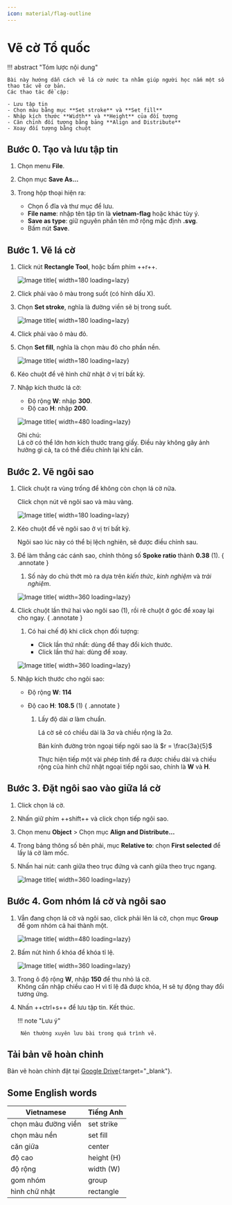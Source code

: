 ```yaml
---
icon: material/flag-outline
---
```


# Vẽ cờ Tổ quốc

!!! abstract "Tóm lược nội dung"

    Bài này hướng dẫn cách vẽ lá cờ nước ta nhằm giúp người học nắm một số thao tác vẽ cơ bản.  
    Các thao tác đề cập:  

    - Lưu tập tin
    - Chọn màu bằng mục **Set stroke** và **Set fill**
    - Nhập kích thước **Width** và **Height** của đối tượng
    - Căn chỉnh đối tượng bằng bảng **Align and Distribute**
    - Xoay đối tượng bằng chuột

## Bước 0. Tạo và lưu tập tin

1. Chọn menu **File**.
2. Chọn mục **Save As...**
3. Trong hộp thoại hiện ra:

    - Chọn ổ đĩa và thư mục để lưu.
    - **File name**: nhập tên tập tin là **vietnam-flag** hoặc khác tùy ý.
    - **Save as type**: giữ nguyên phần tên mở rộng mặc định **.svg**.
    - Bấm nút **Save**.

## Bước 1. Vẽ lá cờ

1. Click nút **Rectangle Tool**, hoặc bấm phím ++r++.

    ![Image title](https://lh3.googleusercontent.com/pw/ADCreHeV-vk4-SeDPpNG2JhF-Q2QfxVZh_shc7Npfd92z0Zj5FvtYTB33PB6m_0aCXOTzy5CVZX_RboV_c5antoEKNnyr5DZZA2ibWqp6Efo18bGRtQpP83W=w1200){ width=180 loading=lazy}

2. Click phải vào ô màu trong suốt (có hình dấu X).

3. Chọn **Set stroke**, nghĩa là đường viền sẽ bị trong suốt.

    ![Image title](https://lh3.googleusercontent.com/pw/ADCreHcYLsoiyPDvvuVIhxKwBCIp84kJSe51r550_Ui4V_w9O7AA7SyJhb4LtsXgY0MduKkqFweovpzP1y0aP5oVmETQ56oWfUsUGf8KhYiSkdRDSllUSZW_=w1200){ width=180 loading=lazy}

4. Click phải vào ô màu đỏ.

5. Chọn **Set fill**, nghĩa là chọn màu đỏ cho phần nền.

    ![Image title](https://lh3.googleusercontent.com/pw/ADCreHesglK3HYDuyvsz9m6ip6WYc8iMfOJZBepx0wZ_m-33UJhNVprVstT6aP6H97r9NUhXfq2gjZCKRm9P5kkDHgzYQcQmy6wyxyQthfbWIb_f3KUaRHnm=w1200){ width=180 loading=lazy}

6. Kéo chuột để vẽ hình chữ nhật ở vị trí bất kỳ.

7. Nhập kích thước lá cờ:
    
    - Độ rộng **W**: nhập **300**.
    - Độ cao **H**: nhập **200**.

    ![Image title](https://lh3.googleusercontent.com/pw/ADCreHd2yn7zOZhpLLFeEoaViKh-QIBMUaHeIK03DUS94PIdW3gIKDG1bA_SPlwjMf5GFzFTxknmLFkqTztDBVIZPKVgRIJ9njXqehn0sU5lUCMXlhjlFT0y=w1200){ width=480 loading=lazy}

    Ghi chú:  
    Lá cờ có thể lớn hơn kích thước trang giấy. Điều này không gây ảnh hưởng gì cả, ta có thể điều chỉnh lại khi cần.

## Bước 2. Vẽ ngôi sao

1. Click chuột ra vùng trống để không còn chọn lá cờ nữa.  

    Click chọn nút vẽ ngôi sao và màu vàng.

    ![Image title](https://lh3.googleusercontent.com/pw/ADCreHfzsfilLNsU1E0KbOtWt5hmBWlOkWydxyq3G1qsvfXLmFS5qdP6JU__RtHIgyVZU0G7Yuv9Umes7XRX1epvVSu9kzojNXpI8zmzotfvi9WKGXQpCtw3=w1200){ width=180 loading=lazy}

2. Kéo chuột để vẽ ngôi sao ở vị trí bất kỳ.

    Ngôi sao lúc này có thể bị lệch nghiên, sẽ được điều chỉnh sau.

3. Để làm thẳng các cánh sao, chỉnh thông số **Spoke ratio** thành **0.38** (1).
    { .annotate }

    1. Số này do chủ thớt mò ra dựa trên *kiến thức*, *kinh nghiệm* và *trải nghiệm*.

    ![Image title](https://lh3.googleusercontent.com/pw/AP1GczO0CSMDw7bl5uODvUhZQ6CuVxu9W2hpsTm_Fl0TU9wpx-MsrQmJ0FwhDsFruZSwk_5RQAcCOAsqCikqAzS0WuM8VMmsc4GP0qVgs1HzZQXtTaewxymk=w1200){ width=360 loading=lazy}


3. Click chuột lần thứ hai vào ngôi sao (1), rồi rê chuột ở góc để xoay lại cho ngay.
    { .annotate }

    1. Có hai chế độ khi click chọn đối tượng:

        - Click lần thứ nhất: dùng để thay đổi kích thước.
        - Click lần thứ hai: dùng để xoay.

    ![Image title](https://lh3.googleusercontent.com/pw/ADCreHcRrfy_sHFdH36uWJwsOJzS1HNBAJ5PgumFrOayYhorGq2GTs0hYMGy70wZSRgFZ1UOPjZ1nVa5oryMfUNMK4hOnx6ZpVhCovHz-0LvvCiXZkyO_uyl=w1200){ width=360 loading=lazy}

4. Nhập kích thước cho ngôi sao:

    - Độ rộng **W**: **114**
    - Độ cao **H**: **108.5** (1)
        { .annotate }

        1. Lấy độ dài $a$ làm chuẩn.

            Lá cờ sẽ có chiều dài là $3a$ và chiều rộng là $2a$.
            
            Bán kính đường tròn ngoại tiếp ngôi sao là $r = \frac{3a}{5}$

            Thực hiện tiếp một vài phép tính để ra được chiều dài và chiều rộng của hình chữ nhật ngoại tiếp ngôi sao, chính là **W** và **H**. 

## Bước 3. Đặt ngôi sao vào giữa lá cờ

1. Click chọn lá cờ.
2. Nhấn giữ phím ++shift++ và click chọn tiếp ngôi sao.
3. Chọn menu **Object** > Chọn mục **Align and Distribute...**
4. Trong bảng thông số bên phải, mục **Relative to**: chọn **First selected** để lấy lá cờ làm mốc.
5. Nhấn hai nút: canh giữa theo trục đứng và canh giữa theo trục ngang.

    ![Image title](https://lh3.googleusercontent.com/pw/ADCreHeDlQoArkvM5GyArHRQzhJDtU0W3w9M2D5sBWFK2BWt-SymvOa9ft_QqB8aVY3dWUy_K-SpkLRGrgRoi1Yi-Y1ZjwLLJ3OTUneoaYeIOwH6ouyKSnr7=w1200){ width=360 loading=lazy}

## Bước 4. Gom nhóm lá cờ và ngôi sao

1. Vẫn đang chọn lá cờ và ngôi sao, click phải lên lá cờ, chọn mục **Group** để gom nhóm cả hai thành một.

    ![Image title](https://lh3.googleusercontent.com/pw/AP1GczNk78bbBVm4iGTpKHoph0iuWQfTuV2MNCzSw2rbAKhMXjKkSZmnd2ZjYZRVEQiSv46s8I9K2V88YEqEMVCUu6yj1Pte9Kgpmz0NqlVziz-AaZboP3zm=w1200){ width=480 loading=lazy}

2. Bấm nút hình ổ khóa để khóa tỉ lệ.

    ![Image title](https://lh3.googleusercontent.com/pw/ADCreHcMt_lBUL0oYW1H0mJq1tF53RKuL8ik84EYplCvEngXrf0ALN-cSsupKEBNcfezoFXC8SMA4SQcoiieWPXPLeACmGECtb1gU2MT-O5W2ECqOknUJa8B=w1200){ width=360 loading=lazy}

3. Trong ô độ rộng **W**, nhập **150** để thu nhỏ lá cờ.  
    Không cần nhập chiều cao H vì tỉ lệ đã được khóa, H sẽ tự động thay đổi tương ứng.

4. Nhấn ++ctrl+s++ để lưu tập tin. Kết thúc.

    !!! note "Lưu ý"

        Nên thường xuyên lưu bài trong quá trình vẽ.

## Tải bản vẽ hoàn chỉnh

Bản vẽ hoàn chỉnh đặt tại [Google Drive](https://drive.google.com/file/d/1AZJJiwU6rAWcKVrXOQHZ60rCXuN-m0Ce/view?usp=sharing){:target="_blank"}.

## Some English words

| Vietnamese | Tiếng Anh | 
| --- | --- |
| chọn màu đường viền | set strike |
| chọn màu nền | set fill |
| căn giữa | center |
| độ cao | height (H) |
| độ rộng | width (W) |
| gom nhóm | group |
| hình chữ nhật | rectangle |